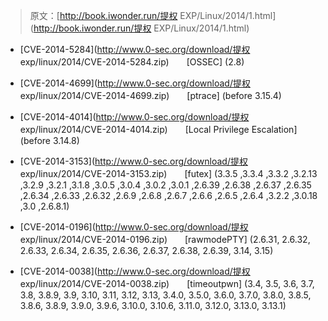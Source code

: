 > 原文：[http://book.iwonder.run/提权 EXP/Linux/2014/1.html](http://book.iwonder.run/提权 EXP/Linux/2014/1.html)

*   [CVE-2014-5284](http://www.0-sec.org/download/提权 exp/linux/2014/CVE-2014-5284.zip)　　[OSSEC]
    (2.8)

*   [CVE-2014-4699](http://www.0-sec.org/download/提权 exp/linux/2014/CVE-2014-4699.zip)　　[ptrace]
    (before 3.15.4)

*   [CVE-2014-4014](http://www.0-sec.org/download/提权 exp/linux/2014/CVE-2014-4014.zip)　　[Local Privilege Escalation]
    (before 3.14.8)

*   [CVE-2014-3153](http://www.0-sec.org/download/提权 exp/linux/2014/CVE-2014-3153.zip)　　[futex]
    (3.3.5 ,3.3.4 ,3.3.2 ,3.2.13 ,3.2.9 ,3.2.1 ,3.1.8 ,3.0.5 ,3.0.4 ,3.0.2 ,3.0.1 ,2.6.39 ,2.6.38 ,2.6.37 ,2.6.35 ,2.6.34 ,2.6.33 ,2.6.32 ,2.6.9 ,2.6.8 ,2.6.7 ,2.6.6 ,2.6.5 ,2.6.4 ,3.2.2 ,3.0.18 ,3.0 ,2.6.8.1)

*   [CVE-2014-0196](http://www.0-sec.org/download/提权 exp/linux/2014/CVE-2014-0196.zip)　　[rawmodePTY]
    (2.6.31, 2.6.32, 2.6.33, 2.6.34, 2.6.35, 2.6.36, 2.6.37, 2.6.38, 2.6.39, 3.14, 3.15)

*   [CVE-2014-0038](http://www.0-sec.org/download/提权 exp/linux/2014/CVE-2014-0038.zip)　　[timeoutpwn]
    (3.4, 3.5, 3.6, 3.7, 3.8, 3.8.9, 3.9, 3.10, 3.11, 3.12, 3.13, 3.4.0, 3.5.0, 3.6.0, 3.7.0, 3.8.0, 3.8.5, 3.8.6, 3.8.9, 3.9.0, 3.9.6, 3.10.0, 3.10.6, 3.11.0, 3.12.0, 3.13.0, 3.13.1)

